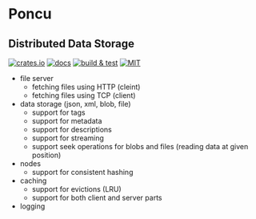 # Poncu

## Distributed Data Storage

[![crates.io](https://img.shields.io/crates/v/poncu)](https://crates.io/crates/poncu)
[![docs](https://img.shields.io/docsrs/poncu)](https://docs.rs/poncu)
[![build & test](https://github.com/sheroz/poncu/actions/workflows/ci.yml/badge.svg)](https://github.com/sheroz/poncu/actions/workflows/ci.yml)
[![MIT](https://img.shields.io/github/license/sheroz/poncu)](https://github.com/sheroz/poncu/tree/main/LICENSE.txt)

* file server
  * fetching files using HTTP (cleint)
  * fetching files using TCP (client)
* data storage (json, xml, blob, file)
  * support for tags
  * support for metadata
  * support for descriptions
  * support for streaming
  * support seek operations for blobs and files (reading data at given position)
* nodes
  * support for consistent hashing
* caching
  * support for evictions (LRU)
  * support for both client and server parts
* logging

